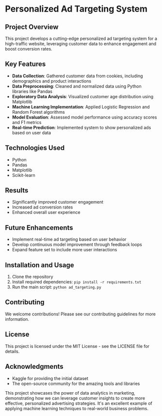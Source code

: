 # Personalized Ad Targeting System

## Project Overview

This project develops a cutting-edge personalized ad targeting system for a high-traffic website, leveraging customer data to enhance engagement and boost conversion rates.

## Key Features

- **Data Collection**: Gathered customer data from cookies, including demographics and product interactions
- **Data Preprocessing**: Cleaned and normalized data using Python libraries like Pandas
- **Exploratory Data Analysis**: Visualized customer age distribution using Matplotlib
- **Machine Learning Implementation**: Applied Logistic Regression and Random Forest algorithms
- **Model Evaluation**: Assessed model performance using accuracy scores and F1 metrics
- **Real-time Prediction**: Implemented system to show personalized ads based on user data

## Technologies Used

- Python
- Pandas
- Matplotlib
- Scikit-learn

## Results

- Significantly improved customer engagement
- Increased ad conversion rates
- Enhanced overall user experience

## Future Enhancements

- Implement real-time ad targeting based on user behavior
- Develop continuous model improvement through feedback loops
- Expand feature set to include more user interactions

## Installation and Usage

1. Clone the repository
2. Install required dependencies: `pip install -r requirements.txt`
3. Run the main script: `python ad_targeting.py`

## Contributing

We welcome contributions! Please see our contributing guidelines for more information.

## License

This project is licensed under the MIT License - see the LICENSE file for details.

## Acknowledgments

- Kaggle for providing the initial dataset
- The open-source community for the amazing tools and libraries

This project showcases the power of data analytics in marketing, demonstrating how we can leverage customer insights to create more effective, personalized advertising strategies. It's an excellent example of applying machine learning techniques to real-world business problems.


